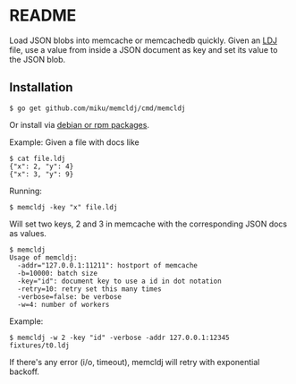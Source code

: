 README
======

Load JSON blobs into memcache or memcachedb quickly. Given an [LDJ](http://en.wikipedia.org/wiki/Line_Delimited_JSON)
file, use a value from inside a JSON document as key and set its value
to the JSON blob.

Installation
------------

    $ go get github.com/miku/memcldj/cmd/memcldj

Or install via [debian or rpm packages](https://github.com/miku/memcldj/releases).

Example: Given a file with docs like

    $ cat file.ldj
    {"x": 2, "y": 4}
    {"x": 3, "y": 9}

Running:

    $ memcldj -key "x" file.ldj

Will set two keys, 2 and 3 in memcache with the corresponding JSON docs as values.

    $ memcldj
    Usage of memcldj:
      -addr="127.0.0.1:11211": hostport of memcache
      -b=10000: batch size
      -key="id": document key to use a id in dot notation
      -retry=10: retry set this many times
      -verbose=false: be verbose
      -w=4: number of workers

Example:

    $ memcldj -w 2 -key "id" -verbose -addr 127.0.0.1:12345 fixtures/t0.ldj

If there's any error (i/o, timeout), memcldj will retry with exponential backoff.
